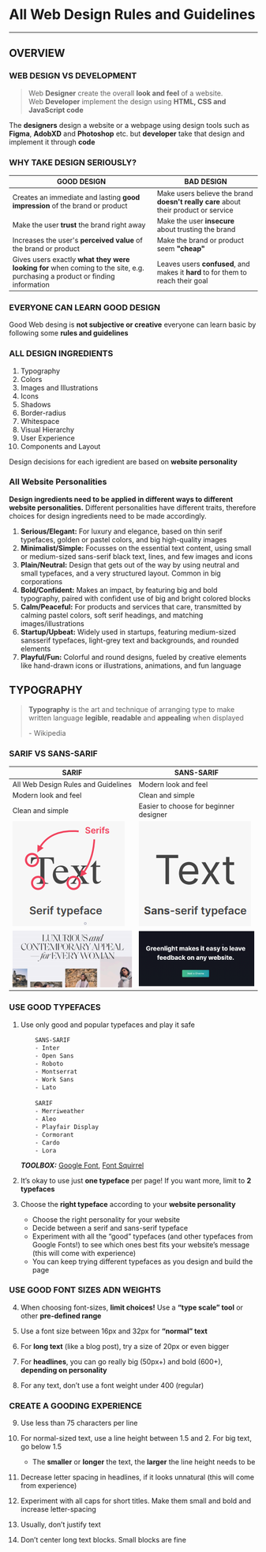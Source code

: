 <!-- @format -->

# All Web Design Rules and Guidelines

---

## OVERVIEW

### WEB DESIGN VS DEVELOPMENT

> Web **Designer** create the overall **look and feel** of a website.\
> Web **Developer** implement the design using **HTML, CSS and JavaScript code**

The **designers** design a website or a webpage using design tools such as **Figma**, **AdobXD** and **Photoshop** etc. but **developer** take that design and implement it through **code**

### WHY TAKE DESIGN SERIOUSLY?

| GOOD DESIGN                                                                                                                  | BAD DESIGN                                                                          |
| ---------------------------------------------------------------------------------------------------------------------------- | ----------------------------------------------------------------------------------- |
| Creates an immediate and lasting **good impression** of the brand or product                                                 | Make users believe the brand **doesn't really care** about their product or service |
| Make the user **trust** the brand right away                                                                                 | Make the user **insecure** about trusting the brand                                 |
| Increases the user's **perceived value** of the brand or product                                                             | Make the brand or product seem **"cheap"**                                          |
| Gives users exactly **what they were looking for** when coming to the site, e.g. purchasing a product or finding information | Leaves users **confused**, and makes it **hard** to for them to reach their goal    |

### EVERYONE CAN LEARN GOOD DESIGN

Good Web desing is **not subjective or creative** everyone can learn basic by following some **rules and guidelines**

### ALL DESIGN INGREDIENTS

1. Typography
2. Colors
3. Images and Illustrations
4. Icons
5. Shadows
6. Border-radius
7. Whitespace
8. Visual Hierarchy
9. User Experience
10. Components and Layout

Design decisions for each igredient are based on **website personality**

### All Website Personalities

**Design ingredients need to be applied in different ways to different website personalities.** Different personalities have different traits, therefore choices for design ingredients need to be made accordingly.

1. **Serious/Elegant:** For luxury and elegance, based on thin serif typefaces, golden or pastel colors, and big high-quality images
2. **Minimalist/Simple:** Focusses on the essential text content, using small or medium-sized sans-serif black text, lines, and few images and icons
3. **Plain/Neutral:** Design that gets out of the way by using neutral and small typefaces, and a very structured layout. Common in big corporations
4. **Bold/Confident:** Makes an impact, by featuring big and bold typography,
   paired with confident use of big and bright colored blocks
5. **Calm/Peaceful:** For products and services that care, transmitted by
   calming pastel colors, soft serif headings, and matching images/illustrations
6. **Startup/Upbeat:** Widely used in startups, featuring medium-sized sansserif typefaces, light-grey text and backgrounds, and rounded elements
7. **Playful/Fun:** Colorful and round designs, fueled by creative elements like hand-drawn icons or illustrations, animations, and fun language

## TYPOGRAPHY

> **Typography** is the art and technique
> of arranging type to make written
> language **legible**, **readable** and **appealing**
> when displayed
>
> \- Wikipedia

### SARIF VS SANS-SARIF

| SARIF                                                 | SANS-SARIF                                                 |
| ----------------------------------------------------- | ---------------------------------------------------------- |
| All Web Design Rules and Guidelines                   | Modern look and feel                                       |
| Modern look and feel                                  | Clean and simple                                           |
| Clean and simple                                      | Easier to choose for beginner designer                     |
| ![sarif font](./images/sarif-font-family.png)         | ![sarif font](./images/sans-sarif-font-family.png)         |
| ![sarif font](./images/sarif-font-family-example.png) | ![sarif font](./images/sans-sarif-font-family-example.png) |

### USE GOOD TYPEFACES

1.  Use only good and popular typefaces and play it safe

            SANS-SARIF
            - Inter
            - Open Sans
            - Roboto
            - Montserrat
            - Work Sans
            - Lato

            SARIF
            - Merriweather
            - Aleo
            - Playfair Display
            - Cormorant
            - Cardo
            - Lora

    **_TOOLBOX:_** [Google Font](https://fonts.google.com/), [Font Squirrel](https://www.fontsquirrel.com/)

2.  It’s okay to use just **one typeface** per page! If you want more, limit to **2 typefaces**
3.  Choose the **right typeface** according to your **website personality**

    - Choose the right personality for your website
    - Decide between a serif and sans-serif typeface
    - Experiment with all the “good” typefaces (and other typefaces from Google Fonts!) to see which ones best fits your website’s message (this will come with experience)
    - You can keep trying different typefaces as you design and build the page

### USE GOOD FONT SIZES ADN WEIGHTS

4. When choosing font-sizes, **limit choices!** Use a **“type scale” tool** or other **pre-defined range**

5. Use a font size between 16px and 32px for **“normal” text**

6. For **long text** (like a blog post), try a size of 20px or even bigger

7. For **headlines**, you can go really big (50px+) and bold (600+), **depending on personality**

8. For any text, don’t use a font weight under 400 (regular)

### CREATE A GOODING EXPERIENCE

9. Use less than 75 characters per line
10. For normal-sized text, use a line height between 1.5 and 2. For big text, go below 1.5

    - The **smaller** or **longer** the text, the **larger** the line
      height needs to be

11. Decrease letter spacing in headlines, if it looks unnatural (this will come from experience)

12. Experiment with all caps for short titles. Make them small and bold and increase letter-spacing

13. Usually, don’t justify text

14. Don’t center long text blocks. Small blocks are fine
